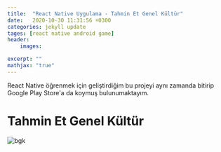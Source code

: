```yaml
---
title:  "React Native Uygulama - Tahmin Et Genel Kültür"
date:   2020-10-30 11:31:56 +0300
categories: jekyll update
tages: [react native android game]
header: 
    images:

excerpt: ""
mathjax: "true"
---
```


React Native öğrenmek için geliştirdiğim bu projeyi aynı zamanda bitirip Google Play Store'a da koymuş bulunumaktayım.

# Tahmin Et Genel Kültür

![bgk](https://lh3.googleusercontent.com/COv9BAl9igvlx7faCWWlerOGYNe_G9JK_0jyUQuq1rXIDM_vbjM6jWFcJx5Ia4B_7Gw)